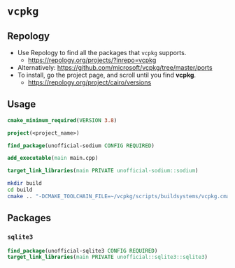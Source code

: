 # `vcpkg`

## Repology

- Use Repology to find all the packages that `vcpkg` supports.
  - https://repology.org/projects/?inrepo=vcpkg
- Alternatively: https://github.com/microsoft/vcpkg/tree/master/ports
- To install, go the project page, and scroll until you find **vcpkg**.
  - https://repology.org/project/cairo/versions

## Usage

```cmake
cmake_minimum_required(VERSION 3.8)

project(<project_name>)

find_package(unofficial-sodium CONFIG REQUIRED)

add_executable(main main.cpp)

target_link_libraries(main PRIVATE unofficial-sodium::sodium)
```

```bash
mkdir build
cd build
cmake .. "-DCMAKE_TOOLCHAIN_FILE=~/vcpkg/scripts/buildsystems/vcpkg.cmake"
```

## Packages

### `sqlite3`

```cmake
find_package(unofficial-sqlite3 CONFIG REQUIRED)
target_link_libraries(main PRIVATE unofficial::sqlite3::sqlite3)
```
